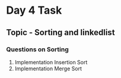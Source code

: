 # Day 4 Task

## Topic - Sorting and linkedlist

### Questions on Sorting

1. Implementation Insertion Sort
2. Implementation Merge Sort